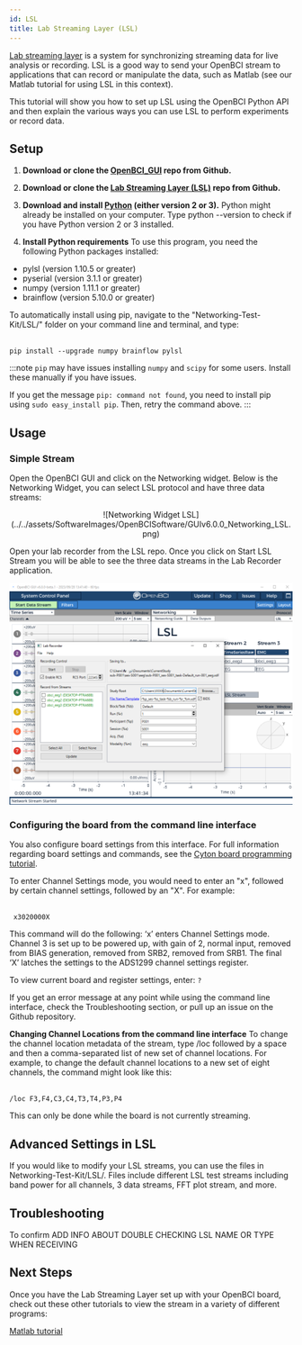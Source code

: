 ```yaml
---
id: LSL
title: Lab Streaming Layer (LSL)
---
```


[Lab streaming layer](https://github.com/sccn/labstreaminglayer) is a system for synchronizing streaming data for live analysis or recording. LSL is a good way to send your OpenBCI stream to applications that can record or manipulate the data, such as Matlab (see our Matlab tutorial for using LSL in this context).

This tutorial will show you how to set up LSL using the OpenBCI Python API and then explain the various ways you can use LSL to perform experiments or record data.

## Setup

1.  **Download or clone the [OpenBCI_GUI](https://github.com/OpenBCI/OpenBCI_GUI) repo from Github.**

2.  **Download or clone the [Lab Streaming Layer (LSL)](https://github.com/labstreaminglayer/App-LabRecorder) repo from Github.**

3.  **Download and install [Python](https://www.python.org/downloads/) (either version 2 or 3).**
    Python might already be installed on your computer. Type python --version to check if you have Python version 2 or 3 installed.
4.  **Install Python requirements**
    To use this program, you need the following Python packages installed:

- pylsl (version 1.10.5 or greater)
- pyserial (version 3.1.1 or greater)
- numpy (version 1.11.1 or greater)
- brainflow (version 5.10.0 or greater)

To automatically install using pip, navigate to the "Networking-Test-Kit/LSL/" folder on your command line and terminal, and type:

```

pip install --upgrade numpy brainflow pylsl

```

:::note
`pip` may have issues installing `numpy` and `scipy` for some users. Install these manually if you have issues.

If you get the message `pip: command not found`, you need to install pip using `sudo easy_install pip`. Then, retry the command above.
:::

## Usage

### Simple Stream

Open the OpenBCI GUI and click on the Networking widget. Below is the Networking Widget, you can select LSL protocol and have three data streams:

<div align="center">
    ![Networking Widget LSL](../../assets/SoftwareImages/OpenBCISoftware/GUIv6.0.0_Networking_LSL.png)
</div>

Open your lab recorder from the LSL repo. Once you click on Start LSL Stream you will be able to see the three data streams in the Lab Recorder application.

![Lab Recorder](../../assets/SoftwareImages/CompatibleThirdPartySoftwareImages/LabRecorder_Networking.png)

### Configuring the board from the command line interface

You also configure board settings from this interface. For full information regarding board settings and commands, see the [Cyton board programming tutorial](Cyton/05-Cyton_Board_Programming_Tutorial.md).

To enter Channel Settings mode, you would need to enter an "x", followed by certain channel settings, followed by an "X". For example:

```

 x3020000X

```

This command will do the following: ‘x’ enters Channel Settings mode. Channel 3 is set up to be powered up, with gain of 2, normal input, removed from BIAS generation, removed from SRB2, removed from SRB1. The final ‘X’ latches the settings to the ADS1299 channel settings register.

To view current board and register settings, enter: `?`

If you get an error message at any point while using the command line interface, check the Troubleshooting section, or pull up an issue on the Github repository.

**Changing Channel Locations from the command line interface**
To change the channel location metadata of the stream, type /loc followed by a space and then a comma-separated list of new set of channel locations. For example, to change the default channel locations to a new set of eight channels, the command might look like this:

```

/loc F3,F4,C3,C4,T3,T4,P3,P4

```

This can only be done while the board is not currently streaming.

## Advanced Settings in LSL

If you would like to modify your LSL streams, you can use the files in Networking-Test-Kit/LSL/. Files include different LSL test streams including band power for all channels, 3 data streams, FFT plot stream, and more.

## Troubleshooting

To confirm 
ADD INFO ABOUT DOUBLE CHECKING LSL NAME OR TYPE WHEN RECEIVING

## Next Steps

Once you have the Lab Streaming Layer set up with your OpenBCI board, check out these other tutorials to view the stream in a variety of different programs:

[Matlab tutorial](Software/CompatibleThirdPartySoftware/01-Matlab.md)
